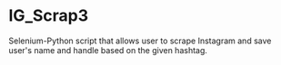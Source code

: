 # IG_Scrap3
Selenium-Python script that allows user to scrape Instagram and save user's name and handle based on the given hashtag. 
